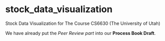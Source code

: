 # stock_data_visualization
Stock Data Visualization for The Course CS6630 (The University of Utah)

We have already put the _Peer Review part_ into our **Process Book Draft**.